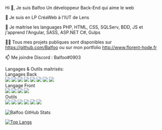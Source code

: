 Hi 👋, Je suis Balfoo
Un développeur Back-End qui aime le web 

🔭 Je suis en LP CréaWeb à l'IUT de Lens

🌱 Je maitrise les languages PHP, HTML, CSS, SQLServ, BDD, JS et j'apprend l'Angular, SASS, ASP.NET C#, Gulps  

👨‍💻 Tous mes projets publiques sont disponibles sur https://github.com/Balfoo ou sur mon portfolio http://www.florent-hode.fr 

📫 Me joindre Discord : Balfoo#0903


Langages & Outils maitrisés:
</br>
Langages Back
</br>
![](https://img.shields.io/badge/Code-PHP-informational?style=flat&logo=react&color=61DAFB)
![](https://img.shields.io/badge/Code-JavaScript-informational?style=flat&logo=JavaScript&color=F7DF1E)
![](https://img.shields.io/badge/Code-HTML5-informational?style=flat&logo=HTML5&color=E34F26)
![](https://img.shields.io/badge/Code-MySQL-informational?style=flat&logo=MySQL&color=336791)
![](https://img.shields.io/badge/Code-Laravel-informational?style=flat&logo=Laravel&color=FF0000)
![](https://img.shields.io/badge/Code-SQLite-informational?style=flat&logo=SQLite&color=003B57)
![](https://img.shields.io/badge/Code-Angular-informational?style=flat&logo=Angular&color=BB0B0B)
![](https://img.shields.io/badge/Code-ASP.NET-informational?style=flat&logo=ASP.NET&color=#FF8A2BE2)
</br>
Langage Front 
</br>
![](https://img.shields.io/badge/Style-Bootstrap-informational?style=flat&logo=Bootstrap&color=7952B3)
![](https://img.shields.io/badge/Style-CSS3-informational?style=flat&logo=CSS3&color=1572B6)
![](https://img.shields.io/badge/Code-Sass-informational?style=flat&logo=sass&color=#2962ff)
![](https://img.shields.io/badge/Code-Gulp-informational?style=flat&logo=Gulp&color=#F05032)
</br>
Outils
</br>
![](https://img.shields.io/badge/Tools-Figma-informational?style=flat&logo=Figma&color=F24E1E)
![](https://img.shields.io/badge/Tools-Git-informational?style=flat&logo=Git&color=F05032)
![](https://img.shields.io/badge/Tools-SQLServ-informational?style=flat&logo=Git&color=F05032)
![](https://img.shields.io/badge/Tools-MySQL-informational?style=flat&logo=Git&color=F05032)
![](https://img.shields.io/badge/Tools-GitHub-informational?style=flat&logo=GitHub&color=181717)
![](https://img.shields.io/badge/Tools-GitLab-informational?style=flat&logo=GitLab&color=FF6600)



![Balfoo GitHub Stats](https://github-readme-stats.vercel.app/api?username=Balfoo&show_icons=true)

[![Top Langs](https://github-readme-stats.vercel.app/api/top-langs/?username=Balfoo&layout=compact)](https://github.com/Balfoo)
